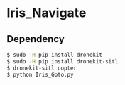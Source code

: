 # Iris_Navigate
## Dependency

```bash
$ sudo -H pip install dronekit
$ sudo -H pip install dronekit-sitl
$ dronekit-sitl copter
$ python Iris_Goto.py
```


